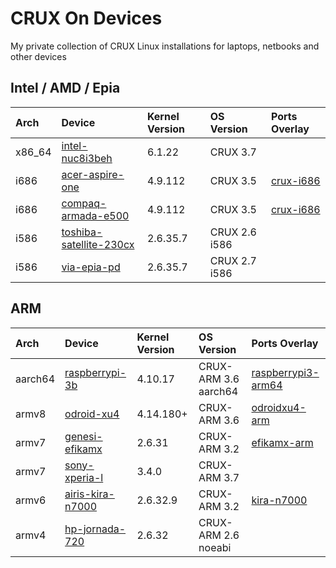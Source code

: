 # CRUX On Devices

My private collection of CRUX Linux installations for laptops, netbooks and other devices

## Intel / AMD / Epia
| Arch | Device | Kernel Version | OS Version | Ports Overlay |
| :--- | :----- | :------------- | :--------- | :------------ |
| x86_64 | [intel-nuc8i3beh](intel-nuc8i3beh) | 6.1.22 | CRUX 3.7 | |
| i686 | [acer-aspire-one](acer-aspire-one) | 4.9.112 | CRUX 3.5 | [crux-i686](https://github.com/sepen/crux-ports-i686) |
| i686 | [compaq-armada-e500](compaq-armada-e500) | 4.9.112 | CRUX 3.5 | [crux-i686](https://github.com/sepen/crux-ports-i686) |
| i586 | [toshiba-satellite-230cx](toshiba-satellite-230cx) | 2.6.35.7 | CRUX 2.6 i586 | |
| i586 | [via-epia-pd](via-epia-pd) | 2.6.35.7 | CRUX 2.7 i586 | |

## ARM
| Arch | Device | Kernel Version | OS Version | Ports Overlay |
| :--- | :----- | :------------- | :--------- | :------------ |
| aarch64 | [raspberrypi-3b](raspberrypi-3b) | 4.10.17 | CRUX-ARM 3.6 aarch64 | [raspberrypi3-arm64](https://github.com/crux-arm/crux-ports-raspberrypi3-arm64) |
| armv8 | [odroid-xu4](odroid-xu4) | 4.14.180+ | CRUX-ARM 3.6 | [odroidxu4-arm](https://github.com/crux-arm/crux-ports-odroidxu4-arm) |
| armv7 | [genesi-efikamx](genesi-efikamx) | 2.6.31 | CRUX-ARM 3.2 | [efikamx-arm](https://github.com/crux-arm/crux-ports-efikamx-arm) |
| armv7 | [sony-xperia-l](sony-xperia-l) | 3.4.0 | CRUX-ARM 3.7 | |
| armv6 | [airis-kira-n7000](airis-kira-n7000) | 2.6.32.9 | CRUX-ARM 3.2 | [kira-n7000](https://github.com/sepen/crux-ports-arm-kira-n7000) |
| armv4 | [hp-jornada-720](hp-jornada-720) | 2.6.32 | CRUX-ARM 2.6 noeabi | |



